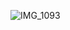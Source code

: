 ![IMG_1093](https://user-images.githubusercontent.com/79857925/109689377-83fa0700-7b85-11eb-8c6f-e072d595c03e.jpg)


